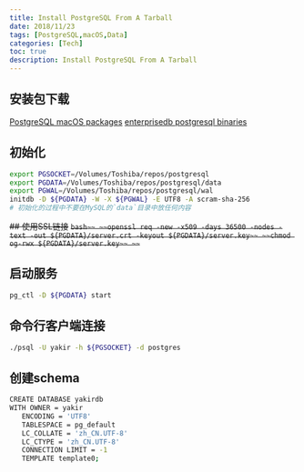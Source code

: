 ```yaml
---
title: Install PostgreSQL From A Tarball
date: 2018/11/23
tags: [PostgreSQL,macOS,Data]
categories: [Tech]
toc: true
description: Install PostgreSQL From A Tarball
---
```


## 安装包下载

[PostgreSQL macOS packages](https://www.postgresql.org/download/macosx/)
[enterprisedb postgresql binaries](https://www.enterprisedb.com/download-postgresql-binaries)

## 初始化
```bash
export PGSOCKET=/Volumes/Toshiba/repos/postgresql
export PGDATA=/Volumes/Toshiba/repos/postgresql/data
export PGWAL=/Volumes/Toshiba/repos/postgresql/wal
initdb -D ${PGDATA} -W -X ${PGWAL} -E UTF8 -A scram-sha-256
# 初始化的过程中不要在MySQL的`data`目录中放任何内容
```

~~## 使用SSL链接~~
~~```bash~~
~~openssl req -new -x509 -days 36500 -nodes -text -out ${PGDATA}/server.crt -keyout ${PGDATA}/server.key~~
~~chmod og-rwx ${PGDATA}/server.key~~
~~```~~

## 启动服务
```bash
pg_ctl -D ${PGDATA} start
```

## 命令行客户端连接
```bash
./psql -U yakir -h ${PGSOCKET} -d postgres
```

## 创建schema
```bash
CREATE DATABASE yakirdb 
WITH OWNER = yakir 
   ENCODING = 'UTF8' 
   TABLESPACE = pg_default 
   LC_COLLATE = 'zh_CN.UTF-8' 
   LC_CTYPE = 'zh_CN.UTF-8' 
   CONNECTION LIMIT = -1 
   TEMPLATE template0;
```




